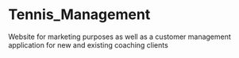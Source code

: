# Tennis_Management
Website for marketing purposes as well as a customer management application for new and existing coaching clients

